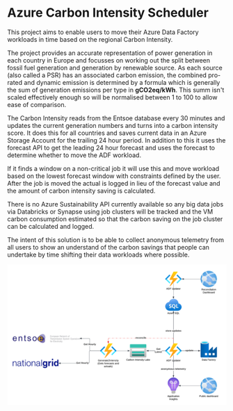 # Azure Carbon Intensity Scheduler 

This project aims to enable users to move their Azure Data Factory workloads in time based on the regional Carbon Intensity. 

The project provides an accurate representation of power generation in each country in Europe and focusses on working out the split between fossil fuel generation and generation by renewable source. As each source (also called a PSR) has an associated carbon emission, the combined pro-rated and dynamic emission is determined by a formula which is generally the sum of generation emissions per type in **gCO2eq/kWh**. This summ isn't scaled effectively enough so will be normalised between 1 to 100 to allow ease of comparison.

The Carbon Intensity reads from the Entsoe database every 30 minutes and updates the current generation numbers and turns into a carbon intensity score. It does this for all countries and saves current data in an Azure Storage Account for the trailing 24 hour period. In addition to this it uses the forecast API to get the leading 24 hour forecast and uses the forecast to determine whether to move the ADF workload.

If it finds a window on a non-critical job it will use this and move workload based on the lowest forecast window with constraints defined by the user. After the job is moved the actual is logged in lieu of the forecast value and the amount of carbon intensity saving is calculated. 

There is no Azure Sustainability API currently available so any big data jobs via Databricks or Synapse using job clusters will be tracked and the VM carbon consumption estimated so that the carbon saving on the job cluster can be calculated and logged.

The intent of this solution is to be able to collect anonymous telemetry from all users to show an understand of the carbon savings that people can undertake by time shifting their data workloads where possible.

![Architecture](docs/Carbon%20Intensity.png "Architecture")
